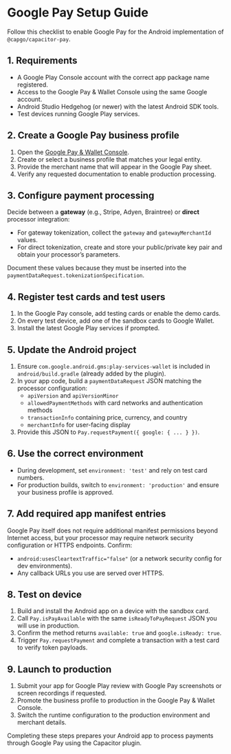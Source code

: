# Google Pay Setup Guide

Follow this checklist to enable Google Pay for the Android implementation of `@capgo/capacitor-pay`.

## 1. Requirements

- A Google Play Console account with the correct app package name registered.
- Access to the Google Pay & Wallet Console using the same Google account.
- Android Studio Hedgehog (or newer) with the latest Android SDK tools.
- Test devices running Google Play services.

## 2. Create a Google Pay business profile

1. Open the [Google Pay & Wallet Console](https://pay.google.com/business/console/).
2. Create or select a business profile that matches your legal entity.
3. Provide the merchant name that will appear in the Google Pay sheet.
4. Verify any requested documentation to enable production processing.

## 3. Configure payment processing

Decide between a **gateway** (e.g., Stripe, Adyen, Braintree) or **direct** processor integration:

- For gateway tokenization, collect the `gateway` and `gatewayMerchantId` values.
- For direct tokenization, create and store your public/private key pair and obtain your processor’s parameters.

Document these values because they must be inserted into the `paymentDataRequest.tokenizationSpecification`.

## 4. Register test cards and test users

1. In the Google Pay console, add testing cards or enable the demo cards.
2. On every test device, add one of the sandbox cards to Google Wallet.
3. Install the latest Google Play services if prompted.

## 5. Update the Android project

1. Ensure `com.google.android.gms:play-services-wallet` is included in `android/build.gradle` (already added by the plugin).
2. In your app code, build a `paymentDataRequest` JSON matching the processor configuration:
   - `apiVersion` and `apiVersionMinor`
   - `allowedPaymentMethods` with card networks and authentication methods
   - `transactionInfo` containing price, currency, and country
   - `merchantInfo` for user-facing display
3. Provide this JSON to `Pay.requestPayment({ google: { ... } })`.

## 6. Use the correct environment

- During development, set `environment: 'test'` and rely on test card numbers.
- For production builds, switch to `environment: 'production'` and ensure your business profile is approved.

## 7. Add required app manifest entries

Google Pay itself does not require additional manifest permissions beyond Internet access, but your processor may require network security configuration or HTTPS endpoints. Confirm:

- `android:usesCleartextTraffic="false"` (or a network security config for dev environments).
- Any callback URLs you use are served over HTTPS.

## 8. Test on device

1. Build and install the Android app on a device with the sandbox card.
2. Call `Pay.isPayAvailable` with the same `isReadyToPayRequest` JSON you will use in production.
3. Confirm the method returns `available: true` and `google.isReady: true`.
4. Trigger `Pay.requestPayment` and complete a transaction with a test card to verify token payloads.

## 9. Launch to production

1. Submit your app for Google Play review with Google Pay screenshots or screen recordings if requested.
2. Promote the business profile to production in the Google Pay & Wallet Console.
3. Switch the runtime configuration to the production environment and merchant details.

Completing these steps prepares your Android app to process payments through Google Pay using the Capacitor plugin.

